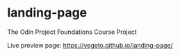 # landing-page
The Odin Project Foundations Course Project

Live preview page: https://yegeto.github.io/landing-page/
